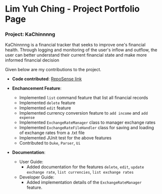 # Lim Yuh Ching - Project Portfolio Page
### Project: KaChinnnng

KaChinnnng is a financial tracker that seeks to improve one's financial health. Through logging and monitoring of the user's inflow and outflow, the user can better understand their current financial state and make more informed financial decision


Given below are my contributions to the project.
* **Code contributed**: [RepoSense link](https://nus-cs2113-ay2324s1.github.io/tp-dashboard/?search=18-3&sort=groupTitle&sortWithin=title&timeframe=commit&mergegroup=&groupSelect=groupByRepos&breakdown=true&checkedFileTypes=docs~functional-code~test-code&since=2023-09-22&tabOpen=true&tabType=authorship&zFR=false&tabAuthor=limyuhching&tabRepo=AY2324S1-CS2113-T18-3%2Ftp%5Bmaster%5D&authorshipIsMergeGroup=false&authorshipFileTypes=docs~functional-code~test-code&authorshipIsBinaryFileTypeChecked=false&authorshipIsIgnoredFilesChecked=false)

* **Enchancement Feature**:
  * Implemented `list` command feature that list all financial records
  * Implemented `delete` feature
  * Implemented `edit` feature
  * Implemented currency conversion feature to `add income` and `add expense`
  * Implemented `ExchangeRateManager` class to manager exchange rates
  * Implemented `ExchangeRateFileHandler` class for saving and loading of exchange rates from a .txt file
  * Implemented JUnit test for the above features
  * Contributed to `Duke`, `Parser`, `Ui`


* **Documentation**:
  * User Guide:
    * Added documentation for the features `delete`, `edit`, `update exchange rate`, `list currencies`, `list exchange rates`
  * Developer Guide:
    * Added implementation details of the `ExchangeRateManager` feature.
